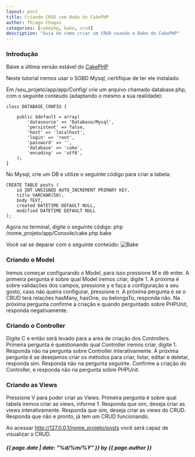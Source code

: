 ```yaml
---
layout: post
title: Criando CRUD com Bake do CakePHP
author: Thiago Chagas
categories: [cakephp, bake, crud]
description: "Guia de como criar um CRUD usando o Bake do CakePHP"
---
```

### Introdução

Baixe a última versão estável do [CakePHP](http://cakephp.org/) 

Neste tutorial iremos usar o SGBD Mysql, certifique de ter ele instalado.


Em /seu_projeto/app/app/Config/ crie um arquivo chamado database.php, com o seguinte conteudo (adaptando o mesmo a sua realidade):

<pre><code>class DATABASE_CONFIG {

	public $default = array(
		'datasource' => 'Database/Mysql',
		'persistent' => false,
		'host' => 'localhost',
		'login' => 'root',
		'password' => '',
		'database' => 'cake',
		'encoding' => 'utf8',
	);
}</code></pre>

<!-- break -->

No Mysql, crie um DB e utilize o seguinte código para criar a tabela:
<pre><code>CREATE TABLE posts (
    id INT UNSIGNED AUTO_INCREMENT PRIMARY KEY,
    title VARCHAR(50),
    body TEXT,
    created DATETIME DEFAULT NULL,
    modified DATETIME DEFAULT NULL
);</code></pre>

Agora no terminal, digite o seguinte código:
php /nome_projeto/app/Console/cake.php bake

Você vai se deparar com o seguinte conteúdo:
<img src="http://thiagochagas.com/assets/imagens/bake.png" alt="Bake">

### Criando o Model
Iremos começar configurando o Model, para isso pressione M e dê enter. A primeira pergunta é sobre qual Model iremos criar, digite 1. A próxima é sobre validações dos campos, pressione y e faça a configuração a seu gosto, caso não queira configurar, pressione n. A próxima pergunta é se o CRUD terá relações hasMany, hasOne, ou belongsTo, responda não. Na próxima pergunta confirme a criação e quando perguntado sobre PHPUnit, responda negativamente.

### Criando o Controller
Digite C e então será levado para a area de criação dos Controllers.
Primeira pergunta é questionando qual Controller iremos criar, digite 1. Responda não na pergunta sobre Controller interativamente. A próxima pergunta é se desejamos criar os métodos para criar, listar, editar e deletar, responda sim. Responda não na pergunta seguinte. Confirme a criação do Controller, e responda não na pergunta sobre PHPUnit.

### Criando as Views
Pressione V para poder criar as Views.
Primeira pergunta é sobre qual tabela iremos criar as views, informe 1. Responda que sim, deseja criar as views interativamente. Responda que sim, deseja criar as views do CRUD. Responda que não e pronto, já tem um CRUD funcionando.

Ao acessar http://127.0.0.1/nome_projeto/posts você será capaz de visualizar o CRUD.

<h5>{{ page.date | date: "%d/%m/%Y" }} by {{ page.author }}</h5>
